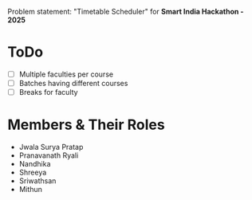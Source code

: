 Problem statement: "Timetable Scheduler" for **Smart India Hackathon - 2025**

# ToDo
- [ ] Multiple faculties per course
- [ ] Batches having different courses
- [ ] Breaks for faculty

# Members & Their Roles
- Jwala Surya Pratap
- Pranavanath Ryali
- Nandhika
- Shreeya
- Sriwathsan
- Mithun
